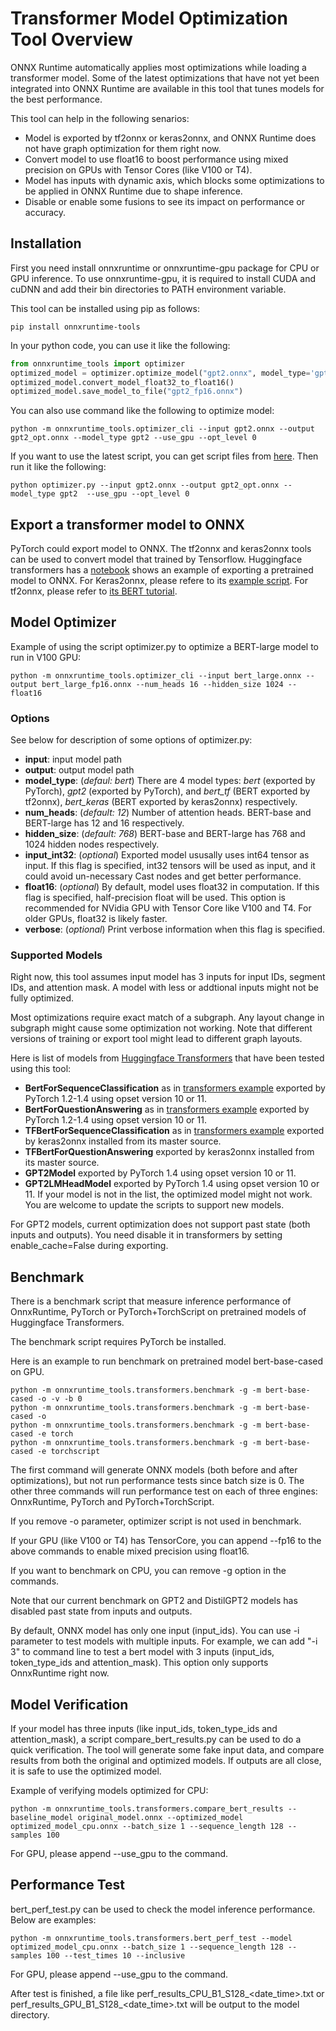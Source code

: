 # Transformer Model Optimization Tool Overview

ONNX Runtime automatically applies most optimizations while loading a transformer model. Some of the latest optimizations that have not yet been integrated into ONNX Runtime are available in this tool that tunes models for the best performance.

This tool can help in the following senarios:
* Model is exported by tf2onnx or keras2onnx, and ONNX Runtime does not have graph optimization for them right now.
* Convert model to use float16 to boost performance using mixed precision on GPUs with Tensor Cores (like V100 or T4).
* Model has inputs with dynamic axis, which blocks some optimizations to be applied in ONNX Runtime due to shape inference.
* Disable or enable some fusions to see its impact on performance or accuracy.

## Installation
First you need install onnxruntime or onnxruntime-gpu package for CPU or GPU inference. To use onnxruntime-gpu, it is required to install CUDA and cuDNN and add their bin directories to PATH environment variable.

This tool can be installed using pip as follows:
```console
pip install onnxruntime-tools
```

In your python code, you can use it like the following:

```python
from onnxruntime_tools import optimizer
optimized_model = optimizer.optimize_model("gpt2.onnx", model_type='gpt2', num_heads=12, hidden_size=768, use_gpu=True, opt_level=0)
optimized_model.convert_model_float32_to_float16()
optimized_model.save_model_to_file("gpt2_fp16.onnx")
```

You can also use command like the following to optimize model:
```console
python -m onnxruntime_tools.optimizer_cli --input gpt2.onnx --output gpt2_opt.onnx --model_type gpt2 --use_gpu --opt_level 0
```

If you want to use the latest script, you can get script files from [here](https://github.com/microsoft/onnxruntime/tree/master/onnxruntime/python/tools/transformers/). Then run it like the following:
```console
python optimizer.py --input gpt2.onnx --output gpt2_opt.onnx --model_type gpt2  --use_gpu --opt_level 0
```

## Export a transformer model to ONNX
PyTorch could export model to ONNX. The tf2onnx and keras2onnx tools can be used to convert model that trained by Tensorflow.
Huggingface transformers has a [notebook](https://github.com/huggingface/transformers/blob/master/notebooks/04-onnx-export.ipynb) shows an example of exporting a pretrained model to ONNX. 
For Keras2onnx, please refere to its [example script](https://github.com/onnx/keras-onnx/blob/master/applications/nightly_build/test_transformers.py).
For tf2onnx, please refer to [its BERT tutorial](https://github.com/onnx/tensorflow-onnx/blob/master/tutorials/BertTutorial.ipynb).
    
## Model Optimizer

Example of using the script optimizer.py to optimize a BERT-large model to run in V100 GPU:
```console
python -m onnxruntime_tools.optimizer_cli --input bert_large.onnx --output bert_large_fp16.onnx --num_heads 16 --hidden_size 1024 --float16
```

### Options

See below for description of some options of optimizer.py:

- **input**: input model path
- **output**: output model path
- **model_type**: (*defaul: bert*)
    There are 4 model types: *bert* (exported by PyTorch), *gpt2* (exported by PyTorch), and *bert_tf* (BERT exported by tf2onnx), *bert_keras* (BERT exported by keras2onnx) respectively.
- **num_heads**: (*default: 12*)
    Number of attention heads. BERT-base and BERT-large has 12 and 16 respectively.
- **hidden_size**: (*default: 768*)
    BERT-base and BERT-large has 768 and 1024 hidden nodes respectively.
- **input_int32**: (*optional*)
    Exported model ususally uses int64 tensor as input. If this flag is specified, int32 tensors will be used as input, and it could avoid un-necessary Cast nodes and get better performance.
- **float16**: (*optional*)
    By default, model uses float32 in computation. If this flag is specified, half-precision float will be used. This option is recommended for NVidia GPU with Tensor Core like V100 and T4. For older GPUs, float32 is likely faster.
- **verbose**: (*optional*)
    Print verbose information when this flag is specified.

### Supported Models

Right now, this tool assumes input model has 3 inputs for input IDs, segment IDs, and attention mask. A model with less or addtional inputs might not be fully optimized.

Most optimizations require exact match of a subgraph. Any layout change in subgraph might cause some optimization not working. Note that different versions of training or export tool might lead to different graph layouts.

Here is list of models from [Huggingface Transformers](https://github.com/huggingface/transformers/) that have been tested using this tool:
- **BertForSequenceClassification** as in [transformers example](https://github.com/huggingface/transformers/blob/master/examples/run_glue.py) exported by PyTorch 1.2-1.4 using opset version 10 or 11.
- **BertForQuestionAnswering** as in [transformers example](https://github.com/huggingface/transformers/blob/master/examples/run_squad.py) exported by PyTorch 1.2-1.4 using opset version 10 or 11.
- **TFBertForSequenceClassification** as in [transformers example](https://github.com/huggingface/transformers/blob/master/examples/run_tf_glue.py) exported by keras2onnx installed from its master source.
- **TFBertForQuestionAnswering** exported by keras2onnx installed from its master source.
- **GPT2Model** exported by PyTorch 1.4 using opset version 10 or 11.
- **GPT2LMHeadModel** exported by PyTorch 1.4 using opset version 10 or 11.
If your model is not in the list, the optimized model might not work. You are welcome to update the scripts to support new models.

For GPT2 models, current optimization does not support past state (both inputs and outputs). You need disable it in transformers by setting enable_cache=False during exporting.

## Benchmark

There is a benchmark script that measure inference performance of OnnxRuntime, PyTorch or PyTorch+TorchScript on pretrained models of Huggingface Transformers.

The benchmark script requires PyTorch be installed.

Here is an example to run benchmark on pretrained model bert-base-cased on GPU.

```console
python -m onnxruntime_tools.transformers.benchmark -g -m bert-base-cased -o -v -b 0
python -m onnxruntime_tools.transformers.benchmark -g -m bert-base-cased -o
python -m onnxruntime_tools.transformers.benchmark -g -m bert-base-cased -e torch
python -m onnxruntime_tools.transformers.benchmark -g -m bert-base-cased -e torchscript
```
The first command will generate ONNX models (both before and after optimizations), but not run performance tests since batch size is 0. The other three commands will run performance test on each of three engines: OnnxRuntime, PyTorch and PyTorch+TorchScript.

If you remove -o parameter, optimizer script is not used in benchmark.

If your GPU (like V100 or T4) has TensorCore, you can append --fp16 to the above commands to enable mixed precision using float16.

If you want to benchmark on CPU, you can remove -g option in the commands.

Note that our current benchmark on GPT2 and DistilGPT2 models has disabled past state from inputs and outputs.

By default, ONNX model has only one input (input_ids). You can use -i parameter to test models with multiple inputs. For example, we can add "-i 3" to command line to test a bert model with 3 inputs (input_ids, token_type_ids and attention_mask). This option only supports OnnxRuntime right now.

## Model Verification

If your model has three inputs (like input_ids, token_type_ids and attention_mask), a script compare_bert_results.py can be used to do a quick verification. The tool will generate some fake input data, and compare results from both the original and optimized models. If outputs are all close, it is safe to use the optimized model.

Example of verifying models optimized for CPU:

```console
python -m onnxruntime_tools.transformers.compare_bert_results --baseline_model original_model.onnx --optimized_model optimized_model_cpu.onnx --batch_size 1 --sequence_length 128 --samples 100
```

For GPU, please append --use_gpu to the command.

## Performance Test

bert_perf_test.py can be used to check the model inference performance. Below are examples:

```console
python -m onnxruntime_tools.transformers.bert_perf_test --model optimized_model_cpu.onnx --batch_size 1 --sequence_length 128 --samples 100 --test_times 10 --inclusive
```

For GPU, please append --use_gpu to the command.

After test is finished, a file like perf_results_CPU_B1_S128_<date_time>.txt or perf_results_GPU_B1_S128_<date_time>.txt will be output to the model directory.

